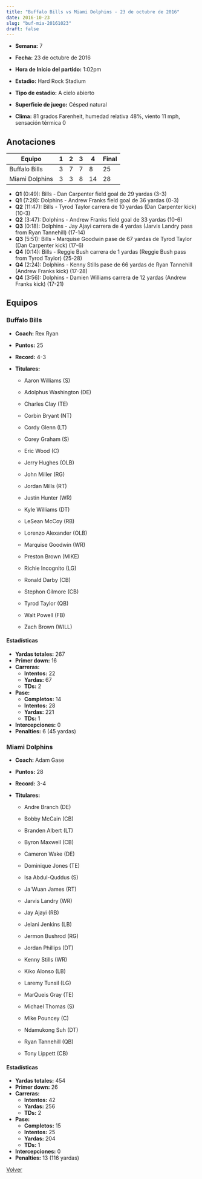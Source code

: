 ```yaml
---
title: "Buffalo Bills vs Miami Dolphins - 23 de octubre de 2016"
date: 2016-10-23
slug: "buf-mia-20161023"
draft: false
---
```


* **Semana:** 7
* **Fecha:** 23 de octubre de 2016

* **Hora de Inicio del partido:** 1:02pm
* **Estadio:** Hard Rock Stadium
* **Tipo de estadio:** A cielo abierto
* **Superficie de juego:** Césped natural
* **Clima:** 81 grados Farenheit, humedad relativa 48%, viento 11 mph, sensación térmica 0





## Anotaciones
| Equipo | 1 | 2 | 3 | 4 | Final |
|--------|---|---|---|---|-------|
| Buffalo Bills  | 3 | 7 | 7 | 8  | 25 |
| Miami Dolphins  | 3 | 3 | 8 | 14  | 28 |
* **Q1** (0:49): Bills - Dan Carpenter field goal de 29 yardas (3-3)
* **Q1** (7:28): Dolphins - Andrew Franks field goal de 36 yardas (0-3)
* **Q2** (11:47): Bills - Tyrod Taylor carrera de 10 yardas (Dan Carpenter kick) (10-3)
* **Q2** (3:47): Dolphins - Andrew Franks field goal de 33 yardas (10-6)
* **Q3** (0:18): Dolphins - Jay Ajayi carrera de 4 yardas (Jarvis Landry pass from Ryan Tannehill) (17-14)
* **Q3** (5:51): Bills - Marquise Goodwin pase de 67 yardas de Tyrod Taylor (Dan Carpenter kick) (17-6)
* **Q4** (0:14): Bills - Reggie Bush carrera de 1 yardas (Reggie Bush pass from Tyrod Taylor) (25-28)
* **Q4** (2:24): Dolphins - Kenny Stills pase de 66 yardas de Ryan Tannehill (Andrew Franks kick) (17-28)
* **Q4** (3:56): Dolphins - Damien Williams carrera de 12 yardas (Andrew Franks kick) (17-21)


## Equipos


### Buffalo Bills
* **Coach:** Rex Ryan
* **Puntos:** 25
* **Record:** 4-3
* **Titulares:** 

  * Aaron Williams (S) 

  * Adolphus Washington (DE) 

  * Charles Clay (TE) 

  * Corbin Bryant (NT) 

  * Cordy Glenn (LT) 

  * Corey Graham (S) 

  * Eric Wood (C) 

  * Jerry Hughes (OLB) 

  * John Miller (RG) 

  * Jordan Mills (RT) 

  * Justin Hunter (WR) 

  * Kyle Williams (DT) 

  * LeSean McCoy (RB) 

  * Lorenzo Alexander (OLB) 

  * Marquise Goodwin (WR) 

  * Preston Brown (MIKE) 

  * Richie Incognito (LG) 

  * Ronald Darby (CB) 

  * Stephon Gilmore (CB) 

  * Tyrod Taylor (QB) 

  * Walt Powell (FB) 

  * Zach Brown (WILL) 

#### Estadísticas
* **Yardas totales:** 267
* **Primer down:** 16
* **Carreras:**
  * **Intentos:** 22
  * **Yardas:** 67
  * **TDs:** 2
* **Pase:**
  * **Completos:** 14
  * **Intentos:** 28
  * **Yardas:** 221
  * **TDs:** 1
* **Intercepciones:** 0
* **Penalties:** 6 (45 yardas)

### Miami Dolphins
* **Coach:** Adam Gase
* **Puntos:** 28
* **Record:** 3-4
* **Titulares:** 

  * Andre Branch (DE) 

  * Bobby McCain (CB) 

  * Branden Albert (LT) 

  * Byron Maxwell (CB) 

  * Cameron Wake (DE) 

  * Dominique Jones (TE) 

  * Isa Abdul-Quddus (S) 

  * Ja'Wuan James (RT) 

  * Jarvis Landry (WR) 

  * Jay Ajayi (RB) 

  * Jelani Jenkins (LB) 

  * Jermon Bushrod (RG) 

  * Jordan Phillips (DT) 

  * Kenny Stills (WR) 

  * Kiko Alonso (LB) 

  * Laremy Tunsil (LG) 

  * MarQueis Gray (TE) 

  * Michael Thomas (S) 

  * Mike Pouncey (C) 

  * Ndamukong Suh (DT) 

  * Ryan Tannehill (QB) 

  * Tony Lippett (CB) 

#### Estadísticas
* **Yardas totales:** 454
* **Primer down:** 26
* **Carreras:**
  * **Intentos:** 42
  * **Yardas:** 256
  * **TDs:** 2
* **Pase:**
  * **Completos:** 15
  * **Intentos:** 25
  * **Yardas:** 204
  * **TDs:** 1
* **Intercepciones:** 0
* **Penalties:** 13 (116 yardas)


[Volver](/historia/2016)
